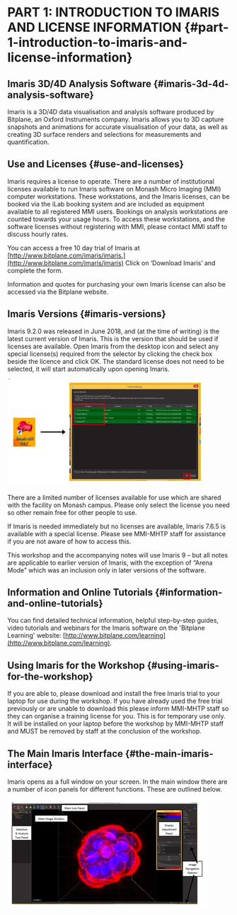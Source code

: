 # PART 1: INTRODUCTION TO IMARIS AND LICENSE INFORMATION {#part-1-introduction-to-imaris-and-license-information}

## Imaris 3D/4D Analysis Software {#imaris-3d-4d-analysis-software}

Imaris is a 3D/4D data visualisation and analysis software produced by Bitplane, an Oxford Instruments company. Imaris allows you to 3D capture snapshots and animations for accurate visualisation of your data, as well as creating 3D surface renders and selections for measurements and quantification.

## Use and Licenses {#use-and-licenses}

Imaris requires a license to operate. There are a number of institutional licenses available to run Imaris software on Monash Micro Imaging \(MMI\) computer workstations. These workstations, and the Imaris licenses, can be booked via the iLab booking system and are included as equipment available to all registered MMI users. Bookings on analysis workstations are counted towards your usage hours. To access these workstations, and the software licenses without registering with MMI, please contact MMI staff to discuss hourly rates.

You can access a free 10 day trial of Imaris at [http://www.bitplane.com/imaris/imaris.](http://www.bitplane.com/imaris/imaris) Click on ‘Download Imaris’ and complete the form.

Information and quotes for purchasing your own Imaris license can also be accessed via the Bitplane website.

## Imaris Versions {#imaris-versions}

Imaris 9.2.0 was released in June 2018, and \(at the time of writing\) is the latest current version of Imaris. This is the version that should be used if licenses are available. Open Imaris from the desktop icon and select any special license\(s\) required from the selector by clicking the check box beside the licence and click OK. The standard license does not need to be selected, it will start automatically upon opening Imaris.

![](/assets/part_1/imaris-license-diagram.jpg)

There are a limited number of licenses available for use which are shared with the facility on Monash campus. Please only select the license you need so other remain free for other people to use.

If Imaris is needed immediately but no licenses are available, Imaris 7.6.5 is available with a special license. Please see MMI-MHTP staff for assistance if you are not aware of how to access this.

This workshop and the accompanying notes will use Imaris 9 – but all notes are applicable to earlier version of Imaris, with the exception of “Arena Mode” which was an inclusion only in later versions of the software.

## Information and Online Tutorials {#information-and-online-tutorials}

You can find detailed technical information, helpful step-by-step guides, video tutorials and webinars for the Imaris software on the 'Bitplane Learning' website: [http://www.bitplane.com/learning](http://www.bitplane.com/learning).

## Using Imaris for the Workshop {#using-imaris-for-the-workshop}

If you are able to, please download and install the free Imaris trial to your laptop for use during the workshop. If you have already used the free trial previously or are unable to download this please inform MMI-MHTP staff so they can organise a training license for you. This is for temporary use only. It will be installed on your laptop before the workshop by MMI-MHTP staff and MUST be removed by staff at the conclusion of the workshop.

## The Main Imaris Interface {#the-main-imaris-interface}

Imaris opens as a full window on your screen. In the main window there are a number of icon panels for different functions. These are outlined below.

![](/assets/part_1/imaris-main-interface.jpg)

